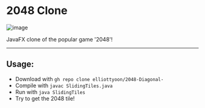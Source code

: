 # 2048 Clone
![image](https://user-images.githubusercontent.com/33074434/131042044-61ee6a39-2c3f-447b-81cc-bd46edb96c6b.png)

JavaFX clone of the popular game '2048'!

---

## Usage:
* Download with `gh repo clone elliottyoon/2048-Diagonal-`
* Compile with `javac SlidingTiles.java`
* Run with `java SlidingTiles`
* Try to get the 2048 tile!
